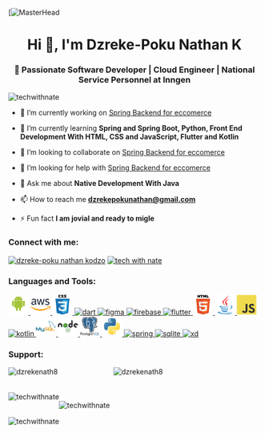 [![MasterHead](https://miro.medium.com/v2/resize:fit:2000/0*mfUNFSHyrXnH7ZKf)
<h1 align="center">Hi 👋, I'm Dzreke-Poku Nathan K</h1>
<h3 align="center">🚀 Passionate Software Developer | Cloud Engineer | National Service Personnel at Inngen</h3>

<p align="left"> <img src="https://komarev.com/ghpvc/?username=techwithnate&label=Profile%20views&color=0e75b6&style=flat" alt="techwithnate" /> </p>

- 🔭 I’m currently working on [Spring Backend for eccomerce](https://github.com/TechWithNate/fluffy-products.git)

- 🌱 I’m currently learning **Spring and Spring Boot, Python, Front End Development With HTML, CSS and JavaScript, Flutter and Kotlin**

- 👯 I’m looking to collaborate on [Spring Backend for eccomerce](https://github.com/TechWithNate/fluffy-products.git)

- 🤝 I’m looking for help with [Spring Backend for eccomerce](https://github.com/TechWithNate/fluffy-products.git)

- 💬 Ask me about **Native Development With Java**

- 📫 How to reach me **dzrekepokunathan@gmail.com**

- ⚡ Fun fact **I am jovial and ready to migle**

<h3 align="left">Connect with me:</h3>
<p align="left">
<a href="https://linkedin.com/in/dzreke-poku nathan kodzo" target="blank"><img align="center" src="https://raw.githubusercontent.com/rahuldkjain/github-profile-readme-generator/master/src/images/icons/Social/linked-in-alt.svg" alt="dzreke-poku nathan kodzo" height="30" width="40" /></a>
<a href="https://www.youtube.com/c/tech with nate" target="blank"><img align="center" src="https://raw.githubusercontent.com/rahuldkjain/github-profile-readme-generator/master/src/images/icons/Social/youtube.svg" alt="tech with nate" height="30" width="40" /></a>
</p>

<h3 align="left">Languages and Tools:</h3>
<p align="left"> <a href="https://developer.android.com" target="_blank" rel="noreferrer"> <img src="https://raw.githubusercontent.com/devicons/devicon/master/icons/android/android-original-wordmark.svg" alt="android" width="40" height="40"/> </a> <a href="https://aws.amazon.com" target="_blank" rel="noreferrer"> <img src="https://raw.githubusercontent.com/devicons/devicon/master/icons/amazonwebservices/amazonwebservices-original-wordmark.svg" alt="aws" width="40" height="40"/> </a> <a href="https://www.w3schools.com/css/" target="_blank" rel="noreferrer"> <img src="https://raw.githubusercontent.com/devicons/devicon/master/icons/css3/css3-original-wordmark.svg" alt="css3" width="40" height="40"/> </a> <a href="https://dart.dev" target="_blank" rel="noreferrer"> <img src="https://www.vectorlogo.zone/logos/dartlang/dartlang-icon.svg" alt="dart" width="40" height="40"/> </a> <a href="https://www.figma.com/" target="_blank" rel="noreferrer"> <img src="https://www.vectorlogo.zone/logos/figma/figma-icon.svg" alt="figma" width="40" height="40"/> </a> <a href="https://firebase.google.com/" target="_blank" rel="noreferrer"> <img src="https://www.vectorlogo.zone/logos/firebase/firebase-icon.svg" alt="firebase" width="40" height="40"/> </a> <a href="https://flutter.dev" target="_blank" rel="noreferrer"> <img src="https://www.vectorlogo.zone/logos/flutterio/flutterio-icon.svg" alt="flutter" width="40" height="40"/> </a> <a href="https://www.w3.org/html/" target="_blank" rel="noreferrer"> <img src="https://raw.githubusercontent.com/devicons/devicon/master/icons/html5/html5-original-wordmark.svg" alt="html5" width="40" height="40"/> </a> <a href="https://www.java.com" target="_blank" rel="noreferrer"> <img src="https://raw.githubusercontent.com/devicons/devicon/master/icons/java/java-original.svg" alt="java" width="40" height="40"/> </a> <a href="https://developer.mozilla.org/en-US/docs/Web/JavaScript" target="_blank" rel="noreferrer"> <img src="https://raw.githubusercontent.com/devicons/devicon/master/icons/javascript/javascript-original.svg" alt="javascript" width="40" height="40"/> </a> <a href="https://kotlinlang.org" target="_blank" rel="noreferrer"> <img src="https://www.vectorlogo.zone/logos/kotlinlang/kotlinlang-icon.svg" alt="kotlin" width="40" height="40"/> </a> <a href="https://www.mysql.com/" target="_blank" rel="noreferrer"> <img src="https://raw.githubusercontent.com/devicons/devicon/master/icons/mysql/mysql-original-wordmark.svg" alt="mysql" width="40" height="40"/> </a> <a href="https://nodejs.org" target="_blank" rel="noreferrer"> <img src="https://raw.githubusercontent.com/devicons/devicon/master/icons/nodejs/nodejs-original-wordmark.svg" alt="nodejs" width="40" height="40"/> </a> <a href="https://www.postgresql.org" target="_blank" rel="noreferrer"> <img src="https://raw.githubusercontent.com/devicons/devicon/master/icons/postgresql/postgresql-original-wordmark.svg" alt="postgresql" width="40" height="40"/> </a> <a href="https://www.python.org" target="_blank" rel="noreferrer"> <img src="https://raw.githubusercontent.com/devicons/devicon/master/icons/python/python-original.svg" alt="python" width="40" height="40"/> </a> <a href="https://spring.io/" target="_blank" rel="noreferrer"> <img src="https://www.vectorlogo.zone/logos/springio/springio-icon.svg" alt="spring" width="40" height="40"/> </a> <a href="https://www.sqlite.org/" target="_blank" rel="noreferrer"> <img src="https://www.vectorlogo.zone/logos/sqlite/sqlite-icon.svg" alt="sqlite" width="40" height="40"/> </a> <a href="https://www.adobe.com/products/xd.html" target="_blank" rel="noreferrer"> <img src="https://cdn.worldvectorlogo.com/logos/adobe-xd.svg" alt="xd" width="40" height="40"/> </a> </p>

<h3 align="left">Support:</h3>
<p><a href="https://www.buymeacoffee.com/dzrekenath8"> <img align="left" src="https://cdn.buymeacoffee.com/buttons/v2/default-yellow.png" height="50" width="210" alt="dzrekenath8" /></a><a href="https://ko-fi.com/dzrekenath8"> <img align="left" src="https://cdn.ko-fi.com/cdn/kofi3.png?v=3" height="50" width="210" alt="dzrekenath8" /></a></p><br><br>

<p><img align="left" src="https://github-readme-stats.vercel.app/api/top-langs?username=techwithnate&show_icons=true&locale=en&layout=compact" alt="techwithnate" /></p>

<p>&nbsp;<img align="center" src="https://github-readme-stats.vercel.app/api?username=techwithnate&show_icons=true&locale=en" alt="techwithnate" /></p>

<p><img align="center" src="https://github-readme-streak-stats.herokuapp.com/?user=techwithnate&" alt="techwithnate" /></p>

